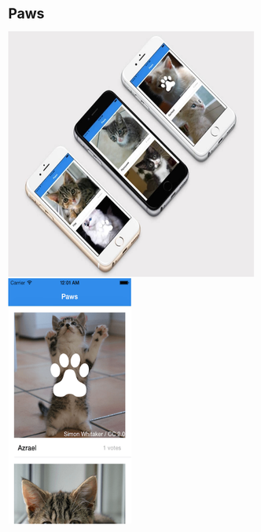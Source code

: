 # Paws
<img src="https://raw.githubusercontent.com/Scully87/Paws/master/paws.jpg" alt="paws" width="500" height="500">
<img src="https://raw.githubusercontent.com/Scully87/Paws/master/paws1.png" alt="paws" width="250" height="500">
